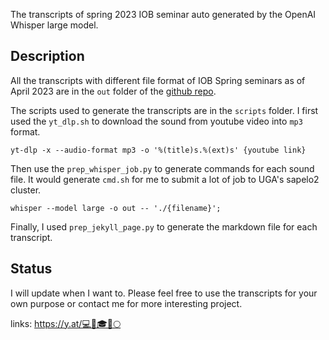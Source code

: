 
The transcripts of spring 2023 IOB seminar auto generated by the OpenAI Whisper large model.

## Description

All the transcripts with different file format of IOB Spring seminars as of April 2023 are in the `out` folder of the [github repo](https://github.com/ChenHsieh/IOB_seminar_transcript).

The scripts used to generate the transcripts are in the `scripts` folder. I first used the `yt_dlp.sh` to download the sound from youtube video into `mp3` format. 

```
yt-dlp -x --audio-format mp3 -o '%(title)s.%(ext)s' {youtube link}
```

Then use the `prep_whisper_job.py` to generate commands for each sound file. It would generate `cmd.sh` for me to submit a lot of job to UGA's sapelo2 cluster.

```
whisper --model large -o out -- './{filename}';
```

Finally, I used `prep_jekyll_page.py` to generate the markdown file for each transcript.

## Status

I will update when I want to. Please feel free to use the transcripts for your own purpose or contact me for more interesting project. 

links: https://y.at/💻🌲🎓🚀🌕
